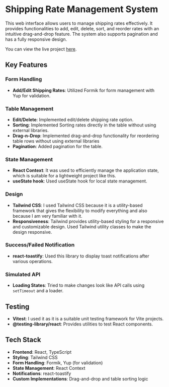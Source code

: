 # Shipping Rate Management System

This web interface allows users to manage shipping rates effectively. It provides functionalities to add, edit, delete, sort, and reorder rates with an intuitive drag-and-drop feature. The system also supports pagination and has a fully responsive design.

You can view the live project [here](https://shipping-rates.netlify.app/).

## Key Features

### Form Handling
- **Add/Edit Shipping Rates**: Utilized Formik for form management with Yup for validation.

### Table Management
- **Edit/Delete**: Implemented edit/delete shipping rate option.
- **Sorting**: Implemented Sorting rates directly in the table without using external libraries.
- **Drag-n-Drop**: Implemented drag-and-drop functionality for reordering table rows without using external libraries
- **Pagination**: Added pagination for the table.

### State Management
- **React Context**: It was used to efficiently manage the application state, which is suitable for a lightweight project like this.
- **useState hook**: Used useState hook for local state management.

### Design
- **Tailwind CSS**: I used Tailwind CSS because it is a utility-based framework that gives the flexibility to modify everything and also because I am very familiar with it.
- **Responsiveness**: Tailwind provides utility-based styling for a responsive and customizable design. Used Tailwind utility classes to make the design responsive.

### Success/Failed Notification
- **react-toastify**: Used this library to display toast notifications after various operations.

### Simulated API
- **Loading States**: Tried to make changes look like API calls using `setTimeout` and a loader.

## Testing
- **Vitest**: I used it as it is a suitable unit testing framework for Vite projects.
- **@testing-library/react**: Provides utilities to test React components.

## Tech Stack

- **Frontend**: React, TypeScript
- **Styling**: Tailwind CSS
- **Form Handling**: Formik, Yup (for validation)
- **State Management**: React Context
- **Notifications**: react-toastify
- **Custom Implementations**: Drag-and-drop and table sorting logic
